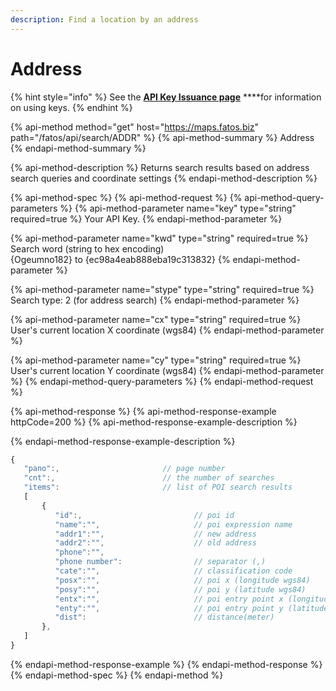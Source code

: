 ```yaml
---
description: Find a location by an address
---
```


# Address

{% hint style="info" %}
See the [**API Key Issuance page**](../../get-your-api-key.md) ****for information on using keys.
{% endhint %}

{% api-method method="get" host="https://maps.fatos.biz" path="/fatos/api/search/ADDR" %}
{% api-method-summary %}
Address
{% endapi-method-summary %}

{% api-method-description %}
Returns search results based on address search queries and coordinate settings
{% endapi-method-description %}

{% api-method-spec %}
{% api-method-request %}
{% api-method-query-parameters %}
{% api-method-parameter name="key" type="string" required=true %}
Your API Key.
{% endapi-method-parameter %}

{% api-method-parameter name="kwd" type="string" required=true %}
Search word \(string to hex encoding\)  
{Ogeumno182} to {ec98a4eab888eba19c313832}
{% endapi-method-parameter %}

{% api-method-parameter name="stype" type="string" required=true %}
Search type: 2 \(for address search\)
{% endapi-method-parameter %}

{% api-method-parameter name="cx" type="string" required=true %}
User's current location X coordinate \(wgs84\)
{% endapi-method-parameter %}

{% api-method-parameter name="cy" type="string" required=true %}
User's current location Y coordinate \(wgs84\)
{% endapi-method-parameter %}
{% endapi-method-query-parameters %}
{% endapi-method-request %}

{% api-method-response %}
{% api-method-response-example httpCode=200 %}
{% api-method-response-example-description %}

{% endapi-method-response-example-description %}

```javascript
{  
   "pano":,                       // page number
   "cnt":,                        // the number of searches
   "items":                       // list of POI search results
   [
       {   
          "id":,                         // poi id
          "name":"",                     // poi expression name
          "addr1":"",                    // new address
          "addr2":"",                    // old address
          "phone":"", 
          "phone number":                // separator (,)
          "cate":"",                     // classification code
          "posx":"",                     // poi x (longitude wgs84)
          "posy":"",                     // poi y (latitude wgs84)
          "entx":"",                     // poi entry point x (longitude wgs84)
          "enty":"",                     // poi entry point y (latitude wgs84)
          "dist":                        // distance(meter)
       },
   ]
}
```
{% endapi-method-response-example %}
{% endapi-method-response %}
{% endapi-method-spec %}
{% endapi-method %}

